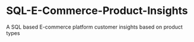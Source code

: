 # SQL-E-Commerce-Product-Insights
A SQL based E-commerce platform customer insights based on product types
